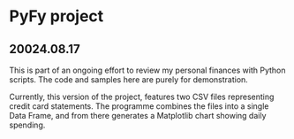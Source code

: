 # PyFy project

## 20024.08.17

This is part of an ongoing effort to review my personal finances with Python scripts. The code and samples here are purely for demonstration.

Currently, this version of the project, features two CSV files representing credit card statements. The programme combines the files into a single Data Frame, and from there generates a Matplotlib chart showing daily spending.